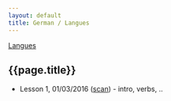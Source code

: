 ```yaml
---
layout: default
title: German / Langues
---
```


[Langues](..)

## {{page.title}}

* Lesson 1, 01/03/2016 ([scan](http://notes.drive.ondrejsika.com/languages/german/maria/german-lesson-1.pdf)) - intro, verbs, ..


